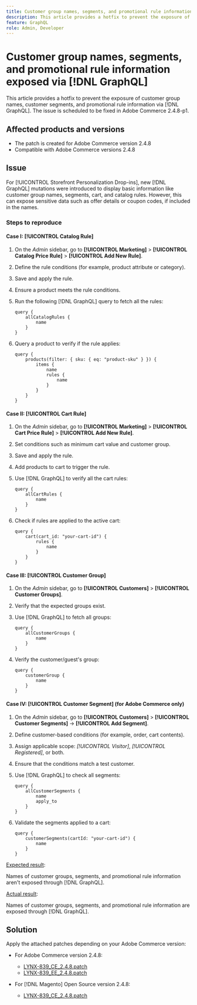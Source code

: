 ```yaml
---
title: Customer group names, segments, and promotional rule information exposed via [!DNL GraphQL]
description: This article provides a hotfix to prevent the exposure of customer group names, customer segments, and promotional rule information via [!DNL GraphQL].
feature: GraphQL
role: Admin, Developer
---
```


# Customer group names, segments, and promotional rule information exposed via [!DNL GraphQL]

This article provides a hotfix to prevent the exposure of customer group names, customer segments, and promotional rule information via [!DNL GraphQL]. The issue is scheduled to be fixed in Adobe Commerce 2.4.8-p1.

## Affected products and versions

* The patch is created for Adobe Commerce version 2.4.8
* Compatible with Adobe Commerce versions 2.4.8

## Issue

For [!UICONTROL Storefront Personalization Drop-ins], new [!DNL GraphQL] mutations were introduced to display basic information like customer group names, segments, cart, and catalog rules. However, this can expose sensitive data such as offer details or coupon codes, if included in the names.

### Steps to reproduce

#### Case I: [!UICONTROL Catalog Rule]

1. On the *Admin* sidebar, go to **[!UICONTROL Marketing]** > **[!UICONTROL Catalog Price Rule]** > **[!UICONTROL Add New Rule]**.
1. Define the rule conditions (for example, product attribute or category).
1. Save and apply the rule.
1. Ensure a product meets the rule conditions.
1. Run the following [!DNL GraphQL] query to fetch all the rules:

    ```
    query {
        allCatalogRules {
            name
        }
    }
    ```
    
1. Query a product to verify if the rule applies:

    ```
    query {
        products(filter: { sku: { eq: "product-sku" } }) {
            items {
                name
                rules {
                    name
                }
            }
        }
    }
    ```

#### Case II: [!UICONTROL Cart Rule]

1. On the *Admin* sidebar, go to **[!UICONTROL Marketing]** > **[!UICONTROL Cart Price Rule]** > **[!UICONTROL Add New Rule]**.
1. Set conditions such as minimum cart value and customer group.
1. Save and apply the rule.
1. Add products to cart to trigger the rule.
1. Use [!DNL GraphQL] to verify all the cart rules:

    ```
    query {
        allCartRules {
            name
        }
    }
    ```

1. Check if rules are applied to the active cart:

    ```
    query {
        cart(cart_id: "your-cart-id") {
            rules {
                name
            }
        }
    }
    ```

#### Case III: [!UICONTROL Customer Group]

1. On the *Admin* sidebar, go to **[!UICONTROL Customers]** > **[!UICONTROL Customer Groups]**.
1. Verify that the expected groups exist.
1. Use [!DNL GraphQL] to fetch all groups:

    ```
    query {
        allCustomerGroups {
            name
        }
    }
    ```

1. Verify the customer/guest's group:

    ```
    query {
        customerGroup {
            name
        }
    }
    ```

#### Case IV: [!UICONTROL Customer Segment] (for Adobe Commerce only)

1. On the *Admin* sidebar, go to **[!UICONTROL Customers]** > **[!UICONTROL Customer Segments]** → **[!UICONTROL Add Segment]**.
1. Define customer-based conditions (for example, order, cart contents).
1. Assign applicable scope: *[!UICONTROL Visitor]*, *[!UICONTROL Registered]*, or both.
1. Ensure that the conditions match a test customer.
1. Use [!DNL GraphQL] to check all segments:

    ```
    query {
        allCustomerSegments {
            name
            apply_to
        }
    }
    ```

1. Validate the segments applied to a cart:

    ```
    query {
        customerSegments(cartId: "your-cart-id") {
            name
        }
    }
    ```

<u>Expected result</u>:

Names of customer groups, segments, and promotional rule information aren't exposed through [!DNL GraphQL].

<u>Actual result</u>:

Names of customer groups, segments, and promotional rule information are exposed through [!DNL GraphQL].

## Solution

Apply the attached patches depending on your Adobe Commerce version:

* For Adobe Commerce version 2.4.8:

    * [LYNX-839_CE_2.4.8.patch](assets/LYNX-839_CE_2.4.8.patch.zip)
    * [LYNX-839_EE_2.4.8.patch](assets/LYNX-839_EE_2.4.8.patch.zip)

* For [!DNL Magento] Open Source version 2.4.8:

    * [LYNX-839_CE_2.4.8.patch](assets/LYNX-839_CE_2.4.8.patch.zip)
